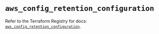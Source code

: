 # `aws_config_retention_configuration`

Refer to the Terraform Registry for docs: [`aws_config_retention_configuration`](https://registry.terraform.io/providers/hashicorp/aws/6.15.0/docs/resources/config_retention_configuration).
